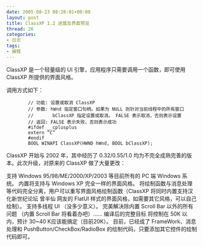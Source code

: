 ```yaml
---
date: 2005-08-23 08:20:01+00:00
layout: post
title: ClassXP 1.2 进展及界面预览
thread: 26
categories:
- 日志
tags:
- 编程
---
```


ClassXP 是一个轻量级的 UI 引擎，应用程序只需要调用一个函数，即可使用 ClassXP 所提供的界面风格。

调用方式如下：

			// 功能: 设置或取消 ClassXP
			// 参数: hWnd 指定窗口句柄。如果为 NULL 则针对当前线程中的所有窗口
			//       bClassXP 指定设置或取消。 FALSE 表示取消，否则表示设置
			// 返回: FALSE 表示失败，否则表示成功
			#ifdef __cplusplus
			extern “C”
			#endif
			BOOL WINAPI ClassXP(HWND hWnd, BOOL bClassXP);

ClassXP 开始与 2002 年，其中经历了 0.32/0.55/1.0 均为不完全成熟完善的版本。此次升级，对原来的 ClassXP 做了大量更改：

支持 Windows 95/98/ME/2000/XP/2003 等目前所有的 PC 端 Windows 系统。
内置将支持与 Windows XP 完全一样的界面风格。
将绘制函数与消息处理等代码完全分离，用户可以重写界面风格绘制函数（ClassXP 将同时内置支持汉化新世纪论坛 曾半仙 网友的 FlatUI 样式的界面风格，如需要其它风格，可以自己绘制）。
支持多线程 UI （没多少意义）。
完美解决除内置 Scroll Bar 以外的所有问题 （内置 Scroll Bar 将看着办吧）……
编译后的完整目标 将控制在 50K 以内，预计 30~40 K应该能搞定（目前20K）。
目前，已经成了 FrameWork、消息处理和 PushButton/CheckBox/RadioBox 的绘制代码，只要添加其它控件的绘制代码即可。